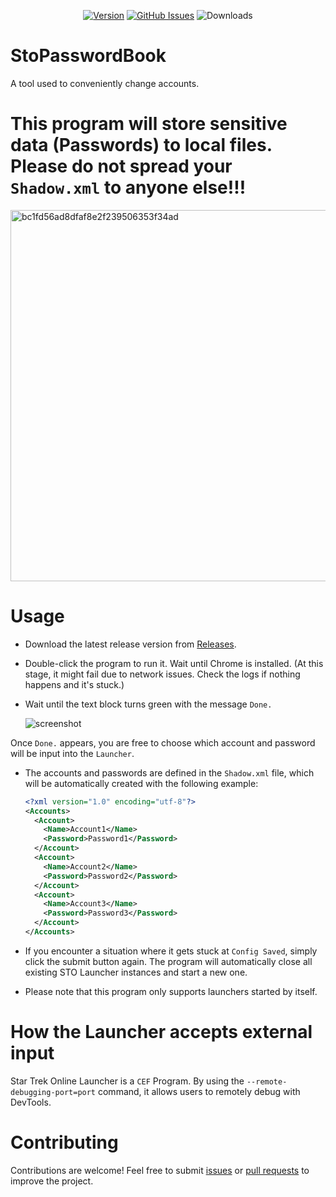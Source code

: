 <div align="center">

[![Version](https://img.shields.io/github/v/release/XKaguya/StoPasswordBook?sort=semver&style=flat-square&color=8DBBE9&label=Version)]()
[![GitHub Issues](https://img.shields.io/github/issues/XKaguya/StoPasswordBook/total?style=flat-square&label=Issues&color=d77982)](https://github.com/XKaguya/StoPasswordBook)
![Downloads](https://img.shields.io/github/downloads/XKaguya/StoPasswordBook/total?style=flat-square&label=Downloads&color=d77982)

</div>

# StoPasswordBook
A tool used to conveniently change accounts.

# This program will store sensitive data (Passwords) to local files. Please do not spread your `Shadow.xml` to anyone else!!!

<img width="594" alt="bc1fd56ad8dfaf8e2f239506353f34ad" src="https://github.com/user-attachments/assets/3b73681f-df1f-4bc7-b8f2-c80e24f617d7">


# Usage

* Download the latest release version from [Releases](https://github.com/XKaguya/StoPasswordBook/releases/latest).
* Double-click the program to run it. Wait until Chrome is installed. (At this stage, it might fail due to network issues. Check the logs if nothing happens and it's stuck.)
* Wait until the text block turns green with the message `Done.`
  
  ![screenshot](https://github.com/user-attachments/assets/fe4e97a7-7087-4825-8f0d-f073bcd58962)

Once `Done.` appears, you are free to choose which account and password will be input into the `Launcher`.

* The accounts and passwords are defined in the `Shadow.xml` file, which will be automatically created with the following example:
  
  ```xml
  <?xml version="1.0" encoding="utf-8"?>
  <Accounts>
    <Account>
      <Name>Account1</Name>
      <Password>Password1</Password>
    </Account>
    <Account>
      <Name>Account2</Name>
      <Password>Password2</Password>
    </Account>
    <Account>
      <Name>Account3</Name>
      <Password>Password3</Password>
    </Account>
  </Accounts>
  ```

* If you encounter a situation where it gets stuck at `Config Saved`, simply click the submit button again. The program will automatically close all existing STO Launcher instances and start a new one.
* Please note that this program only supports launchers started by itself.

# How the Launcher accepts external input
Star Trek Online Launcher is a `CEF` Program. By using the `--remote-debugging-port=port` command, it allows users to remotely debug with DevTools.

# Contributing
Contributions are welcome! Feel free to submit [issues](https://github.com/XKaguya/StoPasswordBook/issues) or [pull requests](https://github.com/XKaguya/StoPasswordBook/pulls) to improve the project.
